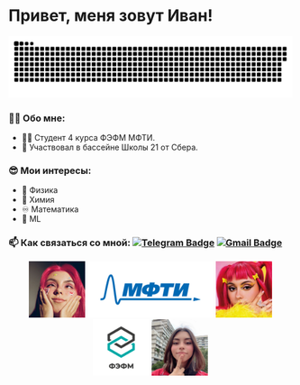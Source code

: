 # Привет, меня зовут Иван!

<p align="center">
 <img width="600" src="assets/github-snake.svg" alt="snake">
</p>

### :man_technologist: Обо мне:
- :man_student: Студент 4 курса ФЭФМ МФТИ.
- :bank: Участвовал в бассейне Школы 21 от Сбера.
### :sunglasses: Мои интересы:
- :magnet: Физика
- :test_tube: Химия
- :infinity: Математика
- :crystal_ball: ML
### :mailbox: Как связаться со мной: [![Telegram Badge](https://img.shields.io/badge/-Telegram-blue?style=flat&logo=Telegram&logoColor=white)](https://t.me/bonaqua00) [![Gmail Badge](https://img.shields.io/badge/-Gmail-red?style=flat&logo=Gmail&logoColor=white)](mailto:wertycin@gmail.com)

<p align="center">
 <img src="assets/logo/dora.jpg" height="100px">
 <img src="assets/logo/mipt_rus_png.png" height="100px">
 <img src="assets/logo/dora2.jpg" height="100px">
 <img src="assets/logo/Того_ФЭФМ.png" height="100px">
 <img src="assets/logo/dora3.jpg" height="100px">
</p>
